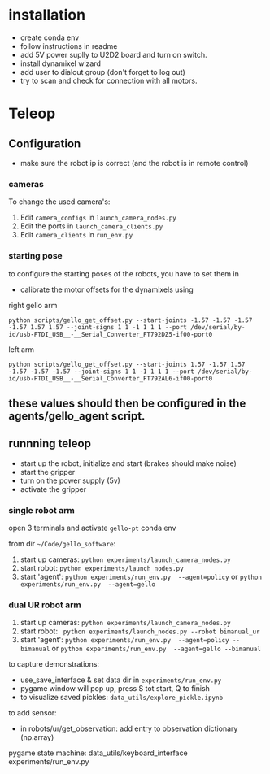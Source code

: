

# installation

- create conda env 
- follow instructions in readme
- add 5V power suplly to U2D2 board and turn on switch. 
- install dynamixel wizard
- add user to dialout group (don't forget to log out)
- try to scan and check for connection with all motors.



# Teleop

## Configuration

- make sure the robot ip is correct (and the robot is in remote control)

### cameras
To change the used camera's:
1.  Edit `camera_configs` in `launch_camera_nodes.py`
2.  Edit the ports in `launch_camera_clients.py`
3.  Edit `camera_clients` in `run_env.py` 


### starting pose

to configure the starting poses of the robots, you have to set them in 


- calibrate the motor offsets for the dynamixels using 


right gello arm
```
python scripts/gello_get_offset.py --start-joints -1.57 -1.57 -1.57 -1.57 1.57 1.57 --joint-signs 1 1 -1 1 1 1 --port /dev/serial/by-id/usb-FTDI_USB__-__Serial_Converter_FT792DZ5-if00-port0

```

left arm 
```
python scripts/gello_get_offset.py --start-joints 1.57 -1.57 1.57 -1.57 -1.57 -1.57 --joint-signs 1 1 -1 1 1 1 --port /dev/serial/by-id/usb-FTDI_USB__-__Serial_Converter_FT792AL6-if00-port0
```

these values should then be configured in the agents/gello_agent script.
- 
## runnning teleop
- start up the robot, initialize and start (brakes should make noise)
- start the gripper
- turn on the power supply (5v) 
- activate the gripper


### single robot arm
open 3 terminals and activate `gello-pt` conda env 

from dir `~/Code/gello_software`:

1. start up cameras: `python experiments/launch_camera_nodes.py`
2. start robot: `python experiments/launch_nodes.py`
3. start 'agent': `python experiments/run_env.py  --agent=policy` or `python experiments/run_env.py  --agent=gello`


### dual UR robot arm
1. start up cameras: `python experiments/launch_camera_nodes.py`
2. start robot: ` python experiments/launch_nodes.py --robot bimanual_ur`
3. start 'agent': `python experiments/run_env.py  --agent=policy --bimanual` or `python experiments/run_env.py  --agent=gello --bimanual`


to capture demonstrations:

- use_save_interface & set data dir  in `experiments/run_env.py`
- pygame window will pop up, press S tot start, Q to finish
- to visualize saved pickles: `data_utils/explore_pickle.ipynb` 


to add sensor:
- in robots/ur/get_observation: add entry to observation dictionary (np.array)

pygame state machine:  data_utils/keyboard_interface
experiments/run_env.py